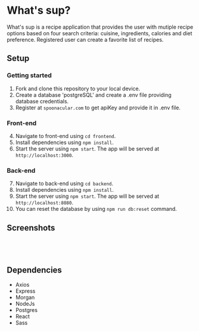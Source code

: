 # What's sup?
What's sup is a recipe application that provides the user with mutiple recipe options based on four search criteria: cuisine, ingredients, calories and diet preference. Registered user can create a favorite list of recipes.

## Setup

### Getting started
1. Fork and clone this repository to your local device.
2. Create a database 'postgreSQL' and create a .env file providing database credentials.
3. Register at `spoonacular.com` to get apiKey and provide it in .env file.
### Front-end
4. Navigate to front-end using `cd frontend`.
5. Install dependencies using `npm install`.
6. Start the server using `npm start`. The app will be served at `http://localhost:3000`.
### Back-end
7. Navigate to back-end using `cd backend`.
8. Install dependencies using `npm install`.
9. Start the server using `npm start`. The app will be served at `http://localhost:8080`.
10. You can reset the database by using `npm run db:reset` command.


## Screenshots
![]()

![]()

![]()

![]()

## Dependencies
* Axios
* Express
* Morgan
* NodeJs
* Postgres
* React
* Sass